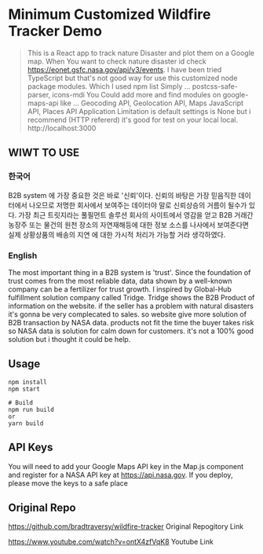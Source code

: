 # Minimum Customized Wildfire Tracker Demo

> This is a React app to track nature Disaster and plot them on a Google map.
> When You want to check nature disaster id check https://eonet.gsfc.nasa.gov/api/v3/events.
> I have been tried TypeScript but that's not good way for use this customized node package modules.
> Which I used npm list Simply ... postcss-safe-parser, icons-mdi
> You Could add more and find modules on google-maps-api like ... Geocoding API, Geolocation API, Maps JavaScript API, Places API
> Application Limitation is default settings is None but i recommend (HTTP refererd) it's good for test on your local local. http://localhost:3000


## WIWT TO USE
### 한국어 
B2B system 에 가장 중요한 것은 바로 '신뢰'이다. 신뢰의 바탕은 가장 믿음직한 데이터에서 나오므로 저명한 회사에서 보여주는 데이터야 말로 신뢰상승의 거름이 될수가 있다. 가장 최근 트릿지라는 풀필먼트 솔루션 회사의 사이트에서 영감을 얻고 B2B 거래간 농장주 또는 물건의 원천 장소의 자연재해등에 대한 정보 소스를 나사에서 보여준다면 실제 상황상품의 배송의 지연 에 대한 가시적 처리가 가능할 거라 생각하였다.

### English
The most important thing in a B2B system is 'trust'. Since the foundation of trust comes from the most reliable data, data shown by a well-known company can be a fertilizer for trust growth. I inspired by Global-Hub fulfillment solution company called Tridge. Tridge shows the B2B Product of information on the website. if the seller has a problem with natural disasters it's gonna be very complecated to sales. so website give more solution of B2B transaction by NASA data. products not fit the time the buyer takes risk so NASA data is solution for calm down for customers. it's not a 100% good solution but i thought it could be help.

## Usage

```
npm install
npm start

# Build
npm run build
or
yarn build
```

## API Keys

You will need to add your Google Maps API key in the Map.js component and register for a NASA API key at https://api.nasa.gov. If you deploy, please move the keys to a safe place

## Original Repo

https://github.com/bradtraversy/wildfire-tracker Original Repogitory Link

https://www.youtube.com/watch?v=ontX4zfVqK8 Youtube Link
